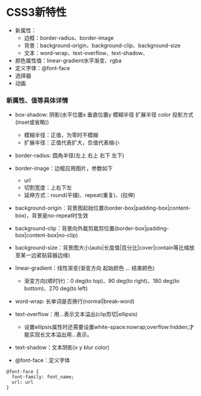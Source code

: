 # CSS3新特性
- 新属性：
  - 边框：border-radius、border-image
  - 背景：background-origin、background-clip、background-size
  - 文本：word-wrap、text-overflow、text-shadow、
- 颜色属性值：linear-gradient水平渐变、rgba
- 定义字体：@font-face
- 选择器
- 动画

### 新属性、值等具体详情
- box-shadow: 阴影(水平位置x 垂直位置y 模糊半径 扩展半径 color 投影方式(inset或省略))
  - 模糊半径：正值，为零时不模糊
  - 扩展半径：正值代表扩大，负值代表缩小

- border-radius: 圆角半径(左上 右上 右下 左下)
- border-image：边框应用图片，参数如下
  - url
  - 切割宽度：上右下左
  - 延伸方式：round(平铺)、repeat(重复)、(拉伸)

- background-origin：背景图起始位置(border-box|padding-box|content-box)，背景是no-repeat时生效
- background-clip：背景向外裁剪裁剪位置(border-box|padding-box|content-box|no-clip)
- background-size：背景图大小(auto|长度值|百分比|cover|contain等比缩放至某一边紧贴容器边缘)

- linear-gradient：线性渐变(渐变方向 起始颜色 ... 结束颜色)
  - 渐变方向(顺时针)：0 deg(to top)、90 deg(to right)、180 deg(to bottom)、270 deg(to left)

- word-wrap: 长单词是否换行(normal|break-word)
- text-overflow：用...表示文本溢出(clip剪切|ellipsis)
  - 设置ellipsis属性时还需要设置white-space:nowrap;overflow:hidden;才能实现长文本溢出用...表示。
- text-shadow：文本阴影(x y blur color)
- @font-face：定义字体
```
@font-face {
  font-family: font_name;
  url: url
}
```
